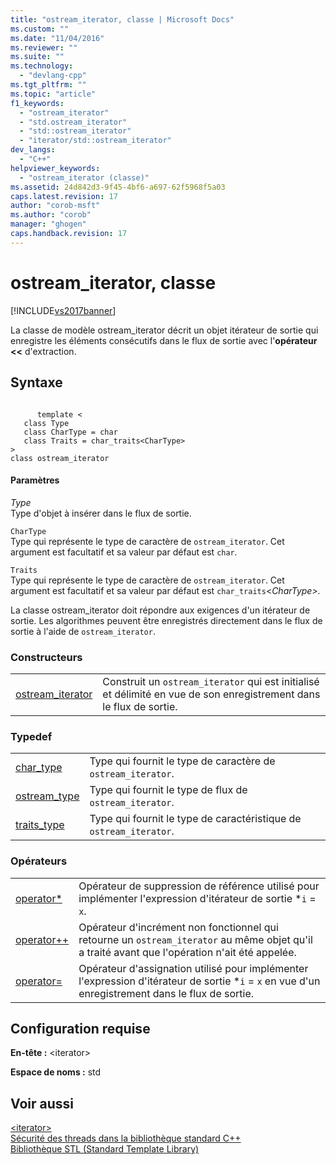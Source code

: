 ```yaml
---
title: "ostream_iterator, classe | Microsoft Docs"
ms.custom: ""
ms.date: "11/04/2016"
ms.reviewer: ""
ms.suite: ""
ms.technology: 
  - "devlang-cpp"
ms.tgt_pltfrm: ""
ms.topic: "article"
f1_keywords: 
  - "ostream_iterator"
  - "std.ostream_iterator"
  - "std::ostream_iterator"
  - "iterator/std::ostream_iterator"
dev_langs: 
  - "C++"
helpviewer_keywords: 
  - "ostream_iterator (classe)"
ms.assetid: 24d842d3-9f45-4bf6-a697-62f5968f5a03
caps.latest.revision: 17
author: "corob-msft"
ms.author: "corob"
manager: "ghogen"
caps.handback.revision: 17
---
```

# ostream_iterator, classe
[!INCLUDE[vs2017banner](../assembler/inline/includes/vs2017banner.md)]

La classe de modèle ostream\_iterator décrit un objet itérateur de sortie qui enregistre les éléments consécutifs dans le flux de sortie avec l'**opérateur \<\<** d'extraction.  
  
## Syntaxe  
  
```  
  
      template <  
   class Type   
   class CharType = char  
   class Traits = char_traits<CharType>  
>  
class ostream_iterator  
```  
  
#### Paramètres  
 *Type*  
 Type d'objet à insérer dans le flux de sortie.  
  
 `CharType`  
 Type qui représente le type de caractère de `ostream_iterator`.  Cet argument est facultatif et sa valeur par défaut est `char`*.*  
  
 `Traits`  
 Type qui représente le type de caractère de `ostream_iterator`.  Cet argument est facultatif et sa valeur par défaut est `char_traits`\<*CharType\>.*  
  
 La classe ostream\_iterator doit répondre aux exigences d'un itérateur de sortie.  Les algorithmes peuvent être enregistrés directement dans le flux de sortie à l'aide de `ostream_iterator`.  
  
### Constructeurs  
  
|||  
|-|-|  
|[ostream\_iterator](../Topic/ostream_iterator::ostream_iterator.md)|Construit un `ostream_iterator` qui est initialisé et délimité en vue de son enregistrement dans le flux de sortie.|  
  
### Typedef  
  
|||  
|-|-|  
|[char\_type](../Topic/ostream_iterator::char_type.md)|Type qui fournit le type de caractère de `ostream_iterator`.|  
|[ostream\_type](../Topic/ostream_iterator::ostream_type.md)|Type qui fournit le type de flux de `ostream_iterator`.|  
|[traits\_type](../Topic/ostream_iterator::traits_type.md)|Type qui fournit le type de caractéristique de `ostream_iterator`.|  
  
### Opérateurs  
  
|||  
|-|-|  
|[operator\*](../Topic/ostream_iterator::operator*.md)|Opérateur de suppression de référence utilisé pour implémenter l'expression d'itérateur de sortie \*`i` \= `x`.|  
|[operator\+\+](../Topic/ostream_iterator::operator++.md)|Opérateur d'incrément non fonctionnel qui retourne un `ostream_iterator` au même objet qu'il a traité avant que l'opération n'ait été appelée.|  
|[operator\=](../Topic/ostream_iterator::operator=.md)|Opérateur d'assignation utilisé pour implémenter l'expression d'itérateur de sortie \*`i` \= `x` en vue d'un enregistrement dans le flux de sortie.|  
  
## Configuration requise  
 **En\-tête :** \<iterator\>  
  
 **Espace de noms :** std  
  
## Voir aussi  
 [\<iterator\>](../standard-library/iterator.md)   
 [Sécurité des threads dans la bibliothèque standard C\+\+](../standard-library/thread-safety-in-the-cpp-standard-library.md)   
 [Bibliothèque STL \(Standard Template Library\)](../misc/standard-template-library.md)